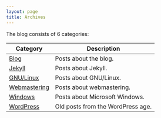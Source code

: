 ```yaml
---
layout: page
title: Archives
---
```

The blog consists of 6 categories:

Category          | Description
------------------|-----------------------------------
[Blog][1]         | Posts about the blog.
[Jekyll][2]       | Posts about Jekyll.
[GNU/Linux][3]    | Posts about GNU/Linux.
[Webmastering][5] | Posts about webmastering.
[Windows][7]      | Posts about Microsoft Windows.
[WordPress][6]    | Old posts from the WordPress age.

<!--[Polish][4]       | Posts in Polish.-->

 [1]: /blog/         "Blog"
 [2]: /jekyll/       "Jekyll"
 [3]: /gnulinux/     "GNU/Linux"
 [4]: /polish/       "Polish"
 [5]: /webmastering/ "Webmastering"
 [6]: /wordpress/    "WordPress"
 [7]: /windows/      "Windows"
